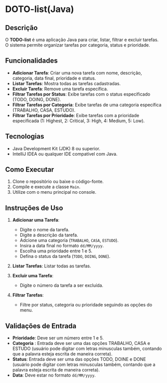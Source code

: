 # DOTO-list(Java)

## Descrição

O **TODO-list** é uma aplicação Java para criar, listar, filtrar e excluir tarefas. O sistema permite organizar tarefas por categoria, status e prioridade. 

## Funcionalidades

- **Adicionar Tarefa**: Criar uma nova tarefa com nome, descrição, categoria, data final, prioridade e status.
- **Listar Tarefas**: Mostra todas as tarefas cadastradas.
- **Excluir Tarefa**: Remove uma tarefa específica.
- **Filtrar Tarefas por Status**: Exibe tarefas com o status especificado (TODO, DOING, DONE).
- **Filtrar Tarefas por Categoria**: Exibe tarefas de uma categoria específica (TRABALHO, CASA, ESTUDO).
- **Filtrar Tarefas por Prioridade**: Exibe tarefas com a prioridade especificada (1: Highest, 2: Critical, 3: High, 4: Medium, 5: Low).

## Tecnologias

- Java Development Kit (JDK) 8 ou superior.
- IntelliJ IDEA ou qualquer IDE compatível com Java.

## Como Executar

1. Clone o repositório ou baixe o código-fonte.
2. Compile e execute a classe `Main`.
3. Utilize com o menu principal no console.

## Instruções de Uso

1. **Adicionar uma Tarefa**:
   - Digite o nome da tarefa.
   - Digite a descrição da tarefa.
   - Adcione uma categoria (`TRABALHO`, `CASA`, `ESTUDO`).
   - Insira a data final no formato `dd/MM/yyyy`.
   - Escolha uma prioridade entre 1 e 5.
   - Defina o status da tarefa (`TODO`, `DOING`, `DONE`).

2. **Listar Tarefas**: Listar todas as tarefas.

3. **Excluir uma Tarefa**:
   - Digite o número da tarefa a ser excluída.

4. **Filtrar Tarefas**:
   - Filtre por status, categoria ou prioridade seguindo as opções do menu.

## Validações de Entrada

- **Prioridade**: Deve ser um número entre 1 e 5.
- **Categoria** : Entrada deve ser uma das opções TRABALHO, CASA e ESTUDO (usuário pode digitar com letras minusculas também, contando que a palavra esteja escrita de maneira correta).
- **Status**: Entrada deve ser uma das opções TODO, DOINE e DONE (usuário pode digitar com letras minusculas também, contando que a palavra esteja escrita de maneira correta).
- **Data**: Deve estar no formato `dd/MM/yyyy`.
